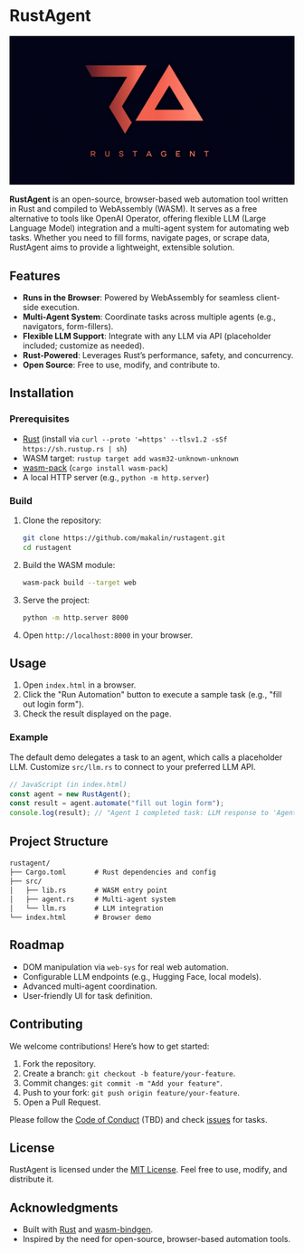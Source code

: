 # RustAgent

![RustAgent Logo](ra_logo.png)

**RustAgent** is an open-source, browser-based web automation tool written in Rust and compiled to WebAssembly (WASM). It serves as a free alternative to tools like OpenAI Operator, offering flexible LLM (Large Language Model) integration and a multi-agent system for automating web tasks. Whether you need to fill forms, navigate pages, or scrape data, RustAgent aims to provide a lightweight, extensible solution.

## Features
- **Runs in the Browser**: Powered by WebAssembly for seamless client-side execution.
- **Multi-Agent System**: Coordinate tasks across multiple agents (e.g., navigators, form-fillers).
- **Flexible LLM Support**: Integrate with any LLM via API (placeholder included; customize as needed).
- **Rust-Powered**: Leverages Rust’s performance, safety, and concurrency.
- **Open Source**: Free to use, modify, and contribute to.

## Installation

### Prerequisites
- [Rust](https://www.rust-lang.org/tools/install) (install via `curl --proto '=https' --tlsv1.2 -sSf https://sh.rustup.rs | sh`)
- WASM target: `rustup target add wasm32-unknown-unknown`
- [wasm-pack](https://rustwasm.github.io/wasm-pack/installer/) (`cargo install wasm-pack`)
- A local HTTP server (e.g., `python -m http.server`)

### Build
1. Clone the repository:
   ```bash
   git clone https://github.com/makalin/rustagent.git
   cd rustagent
   ```
2. Build the WASM module:
   ```bash
   wasm-pack build --target web
   ```
3. Serve the project:
   ```bash
   python -m http.server 8000
   ```
4. Open `http://localhost:8000` in your browser.

## Usage
1. Open `index.html` in a browser.
2. Click the "Run Automation" button to execute a sample task (e.g., "fill out login form").
3. Check the result displayed on the page.

### Example
The default demo delegates a task to an agent, which calls a placeholder LLM. Customize `src/llm.rs` to connect to your preferred LLM API.

```javascript
// JavaScript (in index.html)
const agent = new RustAgent();
const result = agent.automate("fill out login form");
console.log(result); // "Agent 1 completed task: LLM response to 'Agent 1 (navigator): fill out login form'"
```

## Project Structure
```
rustagent/
├── Cargo.toml       # Rust dependencies and config
├── src/
│   ├── lib.rs       # WASM entry point
│   ├── agent.rs     # Multi-agent system
│   └── llm.rs       # LLM integration
└── index.html       # Browser demo
```

## Roadmap
- DOM manipulation via `web-sys` for real web automation.
- Configurable LLM endpoints (e.g., Hugging Face, local models).
- Advanced multi-agent coordination.
- User-friendly UI for task definition.

## Contributing
We welcome contributions! Here’s how to get started:
1. Fork the repository.
2. Create a branch: `git checkout -b feature/your-feature`.
3. Commit changes: `git commit -m "Add your feature"`.
4. Push to your fork: `git push origin feature/your-feature`.
5. Open a Pull Request.

Please follow the [Code of Conduct](CODE_OF_CONDUCT.md) (TBD) and check [issues](https://github.com/<your-username>/rustagent/issues) for tasks.

## License
RustAgent is licensed under the [MIT License](LICENSE). Feel free to use, modify, and distribute it.

## Acknowledgments
- Built with [Rust](https://www.rust-lang.org/) and [wasm-bindgen](https://rustwasm.github.io/wasm-bindgen/).
- Inspired by the need for open-source, browser-based automation tools.
